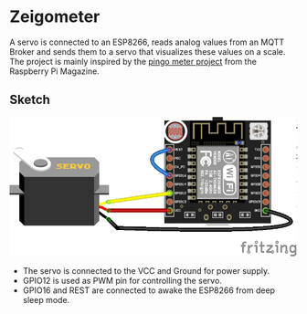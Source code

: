 Zeigometer
==========

A servo is connected to an ESP8266, reads analog values from an MQTT
Broker and sends them to a servo that visualizes these values on a
scale. The project is mainly inspired by the
[pingo meter project](https://www.raspberrypi.org/magpi/pingometer/)
from the Raspberry Pi Magazine.


Sketch
------

![sketch](doc/sketch_breadboard.png)

- The servo is connected to the VCC and Ground for power supply.
- GPIO12 is used as PWM pin for controlling the servo.
- GPIO16 and REST are connected to awake the ESP8266 from deep sleep
  mode.

